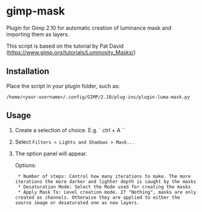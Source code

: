 # gimp-mask
Plugin for Gimp 2.10 for automatic creation of luminance mask and importing them as layers.

This script is based on the tutorial by Pat David (https://www.gimp.org/tutorials/Luminosity_Masks/)
## Installation

Place the script in your plugin folder, such as:

`/home/<your-username>/.config/GIMP/2.10/plug-ins/plugin-luma-mask.py `


## Usage

1) Create a selection of choice. E.g.
` ctrl + A ``
2) Select `Filters > Lights and Shadows > Mask...`
3) The option panel will appear.

    Options:

        * Number of steps: Control how many iterations to make. The more iterations the more darker and lighter depth is caught by the masks
        * Desaturation Mode: Select the Mode used for creating the masks
        * Apply Mask To: Level creation mode. If "Nothing", masks are only created as channels. Otherwise they are applied to either the source image or desaturated one as new layers.


